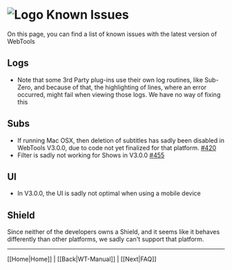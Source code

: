 # ![Logo](https://github.com/ukdtom/WebTools.bundle/blob/master/Wiki/WebTools/Logos/WebTools-48x48.png) Known Issues

On this page, you can find a list of known issues with the latest version of WebTools

## Logs
* Note that some 3rd Party plug-ins use their own log routines, like Sub-Zero, and because of that, the highlighting of lines, where an error occurred, might fail when viewing those logs. We have no way of fixing this

## Subs
* If running Mac OSX, then deletion of subtitles has sadly been disabled in WebTools V3.0.0, due to code not yet finalized for that platform. [#420](https://github.com/ukdtom/WebTools.bundle/issues/420)
* Filter is sadly not working for Shows in V3.0.0 [#455](https://github.com/ukdtom/WebTools.bundle/issues/455)

## UI
* In V3.0.0, the UI is sadly not optimal when using a mobile device
 
## Shield
Since neither of the developers owns a Shield, and it seems like it behaves differently than other platforms, we sadly can't support that platform.

***

[[Home|Home]] | [[Back|WT-Manual]] | [[Next|FAQ]]